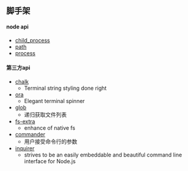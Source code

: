 ## 脚手架
#### node api
- [child_process](./study/child_process.md)
- [path](./study/path.md)
- [process](./study/process.md)


#### 第三方api
- [chalk](https://www.npmjs.com/package/chalk)
   - Terminal string styling done right
- [ora](https://www.npmjs.com/package/ora)
   - Elegant terminal spinner    
- [glob](https://www.npmjs.com/package/glob)
   - 递归获取文件列表
- [fs-extra](https://www.npmjs.com/package/fs-extra)
   - enhance of native fs
- [commander](https://github.com/tj/commander.js/blob/master/Readme_zh-CN.md)
  - 用户接受命令行的参数 
- [inquirer](https://www.npmjs.com/package/inquirer)   
   - strives to be an easily embeddable and beautiful command line interface for Node.js